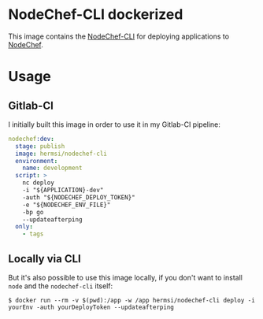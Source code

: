 # NodeChef-CLI dockerized

This image contains the [NodeChef-CLI](https://www.nodechef.com/docs/parse-server/global/cli) for deploying applications to [NodeChef](https://www.nodechef.com/).

# Usage

## Gitlab-CI

I initially built this image in order to use it in my Gitlab-CI pipeline:

```yaml
nodechef:dev:
  stage: publish
  image: hermsi/nodechef-cli
  environment:
    name: development
  script: >
    nc deploy
    -i "${APPLICATION}-dev"
    -auth "${NODECHEF_DEPLOY_TOKEN}"
    -e "${NODECHEF_ENV_FILE}"
    -bp go
    --updateafterping
  only:
    - tags
```

## Locally via CLI

But it's also possible to use this image locally, if you don't want to install `node` and the `nodechef-cli` itself:

```shell
$ docker run --rm -v $(pwd):/app -w /app hermsi/nodechef-cli deploy -i yourEnv -auth yourDeployToken --updateafterping
```